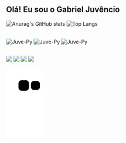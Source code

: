 ## Olá! Eu sou o Gabriel Juvêncio

![Anurag's GitHub stats](https://github-readme-stats.vercel.app/api?username=juvxncio&show_icons=true&theme=dracula)
![Top Langs](https://github-readme-stats.vercel.app/api/top-langs/?username=juvxncio&&layout=compact&theme=dracula)

<div style="display: inline_block"><br>
  <img align="center" alt="Juve-Py" height="30" width="30" src="https://cdn.jsdelivr.net/gh/devicons/devicon@latest/icons/python/python-original.svg" />
  <img align="center" alt="Juve-Py" height="30" width="30" src="https://cdn.jsdelivr.net/gh/devicons/devicon@latest/icons/html5/html5-original.svg" />
  <img align="center" alt="Juve-Py" height="30" width="30" src="https://cdn.jsdelivr.net/gh/devicons/devicon@latest/icons/css3/css3-original.svg" />
</div>

##

<div>
  <a href= "https://www.instagram.com/juvxncio" target="_blank"><image src= "https://img.shields.io/badge/Instagram-E4405F?style=for-the-badge&logo=instagram&logoColor=white" target="_blank"></a>
  <a href= "https://https://www.twitch.tv/juvxncio" target="_blank"><image src= "https://img.shields.io/badge/Twitch-9146FF?style=for-the-badge&logo=twitch&logoColor=white" target="_blank"></a>
  <a href= "mailto:bieljuvencio@gmail.com" target="_blank"><image src= "https://img.shields.io/badge/Gmail-D14836?style=for-the-badge&logo=gmail&logoColor=white"></a>
  <a href= "https://www.linkedin.com/in/bieljuvencio/" target="_blank"><image src= "https://img.shields.io/badge/LinkedIn-0077B5?style=for-the-badge&logo=linkedin&logoColor=white" target="_blank"></a>
    
![Snake animation](https://github.com/juvxncio/juvxncio/blob/output/github-contribution-grid-snake.svg)

</div>

